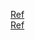 [Ref](https://deepboltzer.codes/policy-types-in-reinforcement-learning)   
[Ref](https://machinelearningknowledge.ai/beginners-guide-to-what-is-policy-in-reinforcement-learning/)
